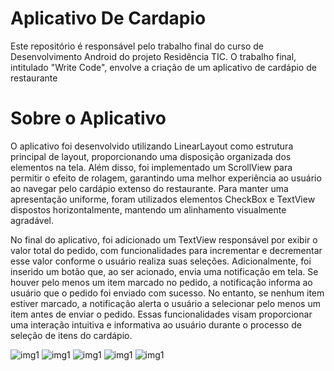 # Aplicativo De Cardapio
Este repositório é responsável pelo trabalho final do curso de Desenvolvimento Android do projeto Residência TIC. O trabalho final, intitulado "Write Code", envolve a criação de um aplicativo de cardápio de restaurante

# Sobre o Aplicativo
O aplicativo foi desenvolvido utilizando LinearLayout como estrutura principal de layout, proporcionando uma disposição organizada dos elementos na tela. Além disso, foi implementado um ScrollView para permitir o efeito de rolagem, garantindo uma melhor experiência ao usuário ao navegar pelo cardápio extenso do restaurante. Para manter uma apresentação uniforme, foram utilizados elementos CheckBox e TextView dispostos horizontalmente, mantendo um alinhamento visualmente agradável.

No final do aplicativo, foi adicionado um TextView responsável por exibir o valor total do pedido, com funcionalidades para incrementar e decrementar esse valor conforme o usuário realiza suas seleções. Adicionalmente, foi inserido um botão que, ao ser acionado, envia uma notificação em tela. Se houver pelo menos um item marcado no pedido, a notificação informa ao usuário que o pedido foi enviado com sucesso. No entanto, se nenhum item estiver marcado, a notificação alerta o usuário a selecionar pelo menos um item antes de enviar o pedido. Essas funcionalidades visam proporcionar uma interação intuitiva e informativa ao usuário durante o processo de seleção de itens do cardápio.


![img1](img/imag1.png)
![img1](img/imag2.png)
![img1](img/imag3.png)
![img1](img/imag4.png)
![img1](img/imag5.png)